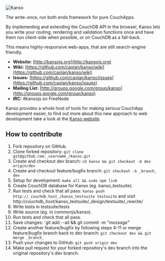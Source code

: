 ![Kanso](http://kansojs.org/images/kanso.png)

The write-once, run both ends framework for pure CouchApps.

By implementing and extending the CouchDB API in the browser, Kanso lets you write
your routing, rendering and validation functions once and have them run
client-side when possible, or on CouchDB as a fall-back.

This means highly-responsive web-apps, that are still search-engine friendly.

* __Website:__ [http://kansojs.org](http://kansojs.org)
* __Wiki:__ [https://github.com/caolan/kanso/wiki](https://github.com/caolan/kanso/wiki)
* __Issues:__ [https://github.com/caolan/kanso/issues](https://github.com/caolan/kanso/issues)
* __Mailing List:__ [http://groups.google.com/group/kanso](http://groups.google.com/group/kanso)
* __IRC:__ #kansojs on FreeNode

Kanso provides a whole host of tools for making serious CouchApp development easier,
to find out more about this new approach to web development take a look at the
[Kanso website](http://kansojs.org).

How to contribute
-----------------
1. Fork repository on GitHub.
2. Clone forked repository: `git clone git@github.com:_username_/kanso.git`
3. Create and checkout dev branch: `cd kanso && git checkout -b dev origin/dev`
4. Create and checkout feature/bugfix branch: `git checkout -b _branch_ dev`
5. Setup for development: `make all && sudo npm link`
6. Create CouchDB database for Kanso (eg. kanso_testsuite).
7. Run tests and check that all pass: `kanso push http://_couchdb_host_/kanso_testsuite testsuite` and visit http://_couchdb_host_/kanso_testsuite/_design/testsuite/_rewrite/
8. Write tests in testsuite/tests
9. Write source (eg. in commonjs/kanso).
10. Run tests and check that all pass.
11. Save changes: `git add --all && git commit -m "_message_"
12. Create another feature/bugfix by following steps 4-11 or merge feature/bugfix branch back to dev branch: `git checkout dev && git merge _branch_`
13. Push your changes to GitHub: `git push origin dev`
14. Make pull request for your forked repository's dev branch into the original repository's dev branch.